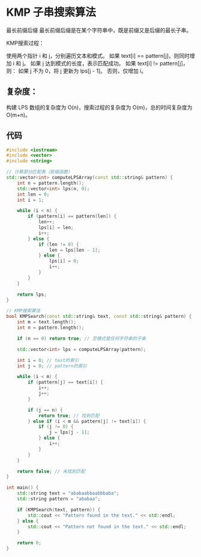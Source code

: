 # KMP 子串搜索算法

最长前缀后缀
最长前缀后缀是在某个字符串中，既是前缀又是后缀的最长子串。


KMP搜索过程：

使用两个指针 i 和 j，分别遍历文本和模式。
如果 text[i] == pattern[j]，则同时增加 i 和 j。
如果 j 达到模式的长度，表示匹配成功。
如果 text[i] != pattern[j]，则：
如果 j 不为 0，将 j 更新为 lps[j - 1]。
否则，仅增加 i。


## 复杂度：
构建 LPS 数组的复杂度为 
O(n)，搜索过程的复杂度为 
O(m)，总的时间复杂度为 
O(m+n)。


## 代码

```C++
#include <iostream>
#include <vector>
#include <string>

// 计算部分匹配表（前缀函数）
std::vector<int> computeLPSArray(const std::string& pattern) {
    int n = pattern.length();
    std::vector<int> lps(n, 0);
    int len = 0;
    int i = 1;

    while (i < n) {
        if (pattern[i] == pattern[len]) {
            len++;
            lps[i] = len;
            i++;
        } else {
            if (len != 0) {
                len = lps[len - 1];
            } else {
                lps[i] = 0;
                i++;
            }
        }
    }

    return lps;
}

// KMP搜索算法
bool KMPSearch(const std::string& text, const std::string& pattern) {
    int m = text.length();
    int n = pattern.length();

    if (n == 0) return true; // 空模式是任何字符串的子串

    std::vector<int> lps = computeLPSArray(pattern);

    int i = 0; // text的索引
    int j = 0; // pattern的索引

    while (i < m) {
        if (pattern[j] == text[i]) {
            i++;
            j++;
        }

        if (j == n) {
            return true; // 找到匹配
        } else if (i < m && pattern[j] != text[i]) {
            if (j != 0) {
                j = lps[j - 1];
            } else {
                i++;
            }
        }
    }

    return false; // 未找到匹配
}

int main() {
    std::string text = "ababaabbaabbbaba";
    std::string pattern = "ababaa";

    if (KMPSearch(text, pattern)) {
        std::cout << "Pattern found in the text." << std::endl;
    } else {
        std::cout << "Pattern not found in the text." << std::endl;
    }

    return 0;
}


```
